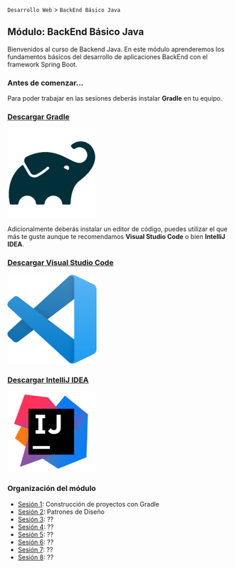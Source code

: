 `Desarrollo Web` > `BackEnd Básico Java`

## Módulo: BackEnd Básico Java

Bienvenidos al curso de Backend Java. En este módulo aprenderemos los fundamentos básicos del desarrollo de aplicaciones BackEnd con el framework Spring Boot.

### Antes de comenzar...

Para poder trabajar en las sesiones deberás instalar **Gradle** en tu equipo.

### [Descargar Gradle](https://gradle.org/install/)

<img src="gradle.png" alt="Gradle" width="200"/>

Adicionalmente deberás instalar un editor de código, puedes utilizar el que más te guste aunque te recomendamos **Visual Studio Code** o bien **IntelliJ IDEA**.

### [Descargar Visual Studio Code](https://code.visualstudio.com)

<img src="code.png" alt="Visual Studio Code" width="200"/>

### [Descargar IntelliJ IDEA](https://www.jetbrains.com/idea/)

<img src="idea.png" alt="IntelliJ IDEA" width="200"/>

### Organización del módulo
 
 - [Sesión 1](Sesion-01): Construcción de proyectos con Gradle
 - [Sesión 2](Sesion-02): Patrones de Diseño
 - [Sesión 3](Sesion-03): ??
 - [Sesión 4](Sesion-04): ??
 - [Sesión 5](Sesion-05): ??
 - [Sesión 6](Sesion-06): ??
 - [Sesión 7](Sesion-07): ??
 - [Sesión 8](Sesion-08): ??
